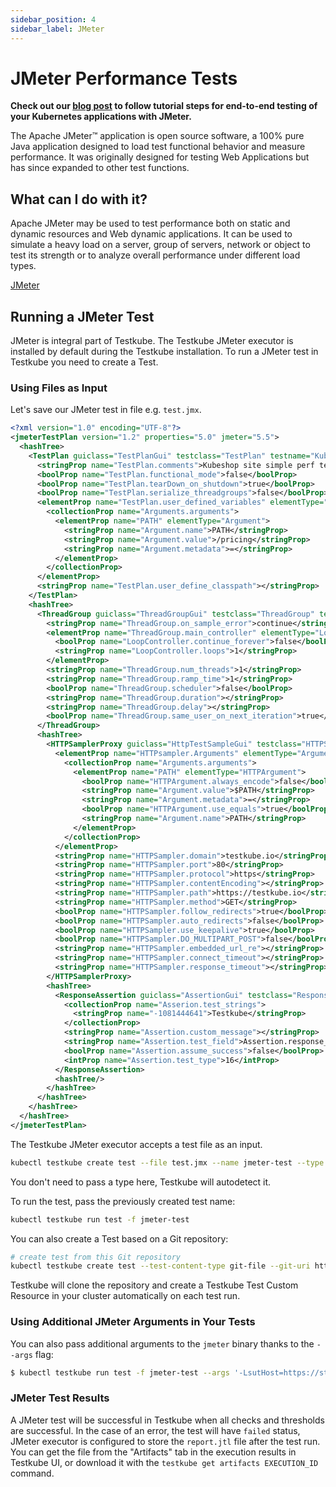 ```yaml
---
sidebar_position: 4
sidebar_label: JMeter
---
```

# JMeter Performance Tests

**Check out our [blog post](https://testkube.io/blog/jmeter-and-kubernetes-how-to-run-tests-efficiently-with-testkube) to follow tutorial steps for end-to-end testing of your Kubernetes applications with JMeter.**

The Apache JMeter™ application is open source software, a 100% pure Java application designed to load test functional behavior and measure performance. It was originally designed for testing Web Applications but has since expanded to other test functions.

## What can I do with it?

Apache JMeter may be used to test performance both on static and dynamic resources and Web dynamic applications.
It can be used to simulate a heavy load on a server, group of servers, network or object to test its strength or to analyze overall performance under different load types.

[JMeter](https://jmeter.apache.org/) 


## **Running a JMeter Test**

JMeter is integral part of Testkube. The Testkube JMeter executor is installed by default during the Testkube installation. To run a JMeter test in Testkube you need to create a Test. 

### **Using Files as Input**

Let's save our JMeter test in file e.g. `test.jmx`. 

```xml 
<?xml version="1.0" encoding="UTF-8"?>
<jmeterTestPlan version="1.2" properties="5.0" jmeter="5.5">
  <hashTree>
    <TestPlan guiclass="TestPlanGui" testclass="TestPlan" testname="Kubeshop site" enabled="true">
      <stringProp name="TestPlan.comments">Kubeshop site simple perf test</stringProp>
      <boolProp name="TestPlan.functional_mode">false</boolProp>
      <boolProp name="TestPlan.tearDown_on_shutdown">true</boolProp>
      <boolProp name="TestPlan.serialize_threadgroups">false</boolProp>
      <elementProp name="TestPlan.user_defined_variables" elementType="Arguments" guiclass="ArgumentsPanel" testclass="Arguments" testname="User Defined Variables" enabled="true">
        <collectionProp name="Arguments.arguments">
          <elementProp name="PATH" elementType="Argument">
            <stringProp name="Argument.name">PATH</stringProp>
            <stringProp name="Argument.value">/pricing</stringProp>
            <stringProp name="Argument.metadata">=</stringProp>
          </elementProp>
        </collectionProp>
      </elementProp>
      <stringProp name="TestPlan.user_define_classpath"></stringProp>
    </TestPlan>
    <hashTree>
      <ThreadGroup guiclass="ThreadGroupGui" testclass="ThreadGroup" testname="Thread Group" enabled="true">
        <stringProp name="ThreadGroup.on_sample_error">continue</stringProp>
        <elementProp name="ThreadGroup.main_controller" elementType="LoopController" guiclass="LoopControlPanel" testclass="LoopController" testname="Loop Controller" enabled="true">
          <boolProp name="LoopController.continue_forever">false</boolProp>
          <stringProp name="LoopController.loops">1</stringProp>
        </elementProp>
        <stringProp name="ThreadGroup.num_threads">1</stringProp>
        <stringProp name="ThreadGroup.ramp_time">1</stringProp>
        <boolProp name="ThreadGroup.scheduler">false</boolProp>
        <stringProp name="ThreadGroup.duration"></stringProp>
        <stringProp name="ThreadGroup.delay"></stringProp>
        <boolProp name="ThreadGroup.same_user_on_next_iteration">true</boolProp>
      </ThreadGroup>
      <hashTree>
        <HTTPSamplerProxy guiclass="HttpTestSampleGui" testclass="HTTPSamplerProxy" testname="HTTP Request" enabled="true">
          <elementProp name="HTTPsampler.Arguments" elementType="Arguments" guiclass="HTTPArgumentsPanel" testclass="Arguments" testname="User Defined Variables" enabled="true">
            <collectionProp name="Arguments.arguments">
              <elementProp name="PATH" elementType="HTTPArgument">
                <boolProp name="HTTPArgument.always_encode">false</boolProp>
                <stringProp name="Argument.value">$PATH</stringProp>
                <stringProp name="Argument.metadata">=</stringProp>
                <boolProp name="HTTPArgument.use_equals">true</boolProp>
                <stringProp name="Argument.name">PATH</stringProp>
              </elementProp>
            </collectionProp>
          </elementProp>
          <stringProp name="HTTPSampler.domain">testkube.io</stringProp>
          <stringProp name="HTTPSampler.port">80</stringProp>
          <stringProp name="HTTPSampler.protocol">https</stringProp>
          <stringProp name="HTTPSampler.contentEncoding"></stringProp>
          <stringProp name="HTTPSampler.path">https://testkube.io</stringProp>
          <stringProp name="HTTPSampler.method">GET</stringProp>
          <boolProp name="HTTPSampler.follow_redirects">true</boolProp>
          <boolProp name="HTTPSampler.auto_redirects">false</boolProp>
          <boolProp name="HTTPSampler.use_keepalive">true</boolProp>
          <boolProp name="HTTPSampler.DO_MULTIPART_POST">false</boolProp>
          <stringProp name="HTTPSampler.embedded_url_re"></stringProp>
          <stringProp name="HTTPSampler.connect_timeout"></stringProp>
          <stringProp name="HTTPSampler.response_timeout"></stringProp>
        </HTTPSamplerProxy>
        <hashTree>
          <ResponseAssertion guiclass="AssertionGui" testclass="ResponseAssertion" testname="Response Assertion" enabled="true">
            <collectionProp name="Asserion.test_strings">
              <stringProp name="-1081444641">Testkube</stringProp>
            </collectionProp>
            <stringProp name="Assertion.custom_message"></stringProp>
            <stringProp name="Assertion.test_field">Assertion.response_data</stringProp>
            <boolProp name="Assertion.assume_success">false</boolProp>
            <intProp name="Assertion.test_type">16</intProp>
          </ResponseAssertion>
          <hashTree/>
        </hashTree>
      </hashTree>
    </hashTree>
  </hashTree>
</jmeterTestPlan>

```

The Testkube JMeter executor accepts a test file as an input.

```bash
kubectl testkube create test --file test.jmx --name jmeter-test --type jmeter/test
```
You don't need to pass a type here, Testkube will autodetect it. 


To run the test, pass the previously created test name: 

```bash 
kubectl testkube run test -f jmeter-test
```

You can also create a Test based on a Git repository:

```bash
# create test from this Git repository
kubectl testkube create test --test-content-type git-file --git-uri https://github.com/kubeshop/testkube-executor-jmeter.git --git-branch main --git-path examples/kubeshop.jmx --type jmeter/test --name jmeter-test-from-git
```

Testkube will clone the repository and create a Testkube Test Custom Resource in your cluster automatically on each test run. 

### **Using Additional JMeter Arguments in Your Tests**

You can also pass additional arguments to the `jmeter` binary thanks to the `--args` flag:

```bash
$ kubectl testkube run test -f jmeter-test --args '-LsutHost=https://staging.kubeshop.com -LsomeParam=someValue'
```

### **JMeter Test Results**

A JMeter test will be successful in Testkube when all checks and thresholds are successful. In the case of an error, the test will have `failed` status,
JMeter executor is configured to store the `report.jtl` file after the test run. You can get the file from the "Artifacts" tab in the execution results in Testkube UI, 
or download it with the `testkube get artifacts EXECUTION_ID` command.



